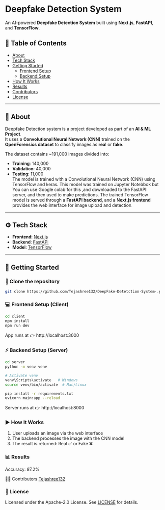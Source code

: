 # Deepfake Detection System

An AI-powered **Deepfake Detection System** built using **Next.js**, **FastAPI**, and **TensorFlow**.

## 📑 Table of Contents
- [About](#about)
- [Tech Stack](#tech-stack)
- [Getting Started](#getting-started)
  - [Frontend Setup](#frontend-setup)
  - [Backend Setup](#backend-setup)
- [How It Works](#how-it-works)
- [Results](#results)
- [Contributors](#contributors)
- [License](#license)

---

## 📖 About

Deepfake Detection system is a project developed as part of an **AI & ML Project**.  
It uses a **Convolutional Neural Network (CNN)** trained on the **OpenForensics dataset** to classify images as **real** or **fake**.  

The dataset contains ~191,000 images divided into:  
- **Training**: 140,000  
- **Validation**: 40,000  
- **Testing**: 11,000  
The model is trained with a Convolutional Neural Network (CNN) using TensorFlow and keras. This model was trained on Jupyter Notebbok 
but You can use Google colab for this ,and downloaded to the FastAPI server, and then used to make predictions. 
The trained TensorFlow model is served through a **FastAPI backend**, and a **Next.js frontend** provides the web interface for image upload and detection.  

---

## ⚙️ Tech Stack

- **Frontend**: [Next.js](https://nextjs.org/)  
- **Backend**: [FastAPI](https://fastapi.tiangolo.com/)  
- **Model**: [TensorFlow](https://www.tensorflow.org/)  

---

## 🚀 Getting Started

### 🔹 Clone the repository
```bash
git clone https://github.com/Tejashree132/DeepFake-Detetction-System-.git
```

### 💻 Frontend Setup (Client)
```bash
cd client
npm install
npm run dev
```
App runs at 👉 http://localhost:3000

### ⚡ Backend Setup (Server)
```bash
cd server
python -m venv venv

# Activate venv
venv\Scripts\activate   # Windows
source venv/bin/activate  # Mac/Linux

pip install -r requirements.txt
uvicorn main:app --reload
```
Server runs at 👉 http://localhost:8000

### ▶️ How It Works
1. User uploads an image via the web interface
2. The backend processes the image with the CNN model
3. The result is returned: Real ✅ or Fake ❌

### 📊 Results
Accuracy: 87.2%

👩‍💻 Contributors
[Tejashree132](https://github.com/Tejashree132)

### 📜 License
Licensed under the Apache-2.0 License. See [LICENSE](https://github.com/Tejashree132/DeepFake-Detetction-System-/blob/main/LICENSE) for details.
